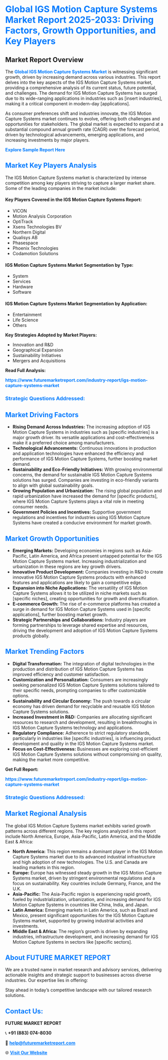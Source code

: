 <h1 style="color: #007BFF;">Global IGS Motion Capture Systems Market Report 2025-2033: Driving Factors, Growth Opportunities, and Key Players</h1>

<section id="overview">
<h2>Market Report Overview</h2>
<p>The <a href="https://www.futuremarketreport.com/industry-report/igs-motion-capture-systems-market" style="color: #007BFF; text-decoration: none;"><strong>Global IGS Motion Capture Systems Market</strong></a> is witnessing significant growth, driven by increasing demand across various industries. This report delves into the key aspects of the IGS Motion Capture Systems market, providing a comprehensive analysis of its current status, future potential, and challenges. The demand for IGS Motion Capture Systems has surged due to its wide-ranging applications in industries such as [insert industries], making it a critical component in modern-day [applications].</p>
<p>As consumer preferences shift and industries innovate, the IGS Motion Capture Systems market continues to evolve, offering both challenges and opportunities for stakeholders. The global market is expected to expand at a substantial compound annual growth rate (CAGR) over the forecast period, driven by technological advancements, emerging applications, and increasing investments by major players.</p>
</section>

<section id="overview">
<p><a href="https://www.futuremarketreport.com/request-sample/reportId=115281" style="color: #007BFF; text-decoration: none;"><strong>Explore Sample Report Here</strong></a></p>
</section>

<section id="key-players">
<h2 style="color: #007BFF;">Market Key Players Analysis</h2>
<p>The IGS Motion Capture Systems market is characterized by intense competition among key players striving to capture a larger market share. Some of the leading companies in the market include:</p>
<h4>Key Players Covered in the IGS Motion Capture Systems Report:</h4>
<ul><li>VICON</li><li>Motion Analysis Corporation</li><li>OptiTrack</li><li>Xsens Technologies BV</li><li>Northern Digital</li><li>Qualisys AB</li><li>Phasespace</li><li>Phoenix Technologies</li><li>Codamotion Solutions</li></ul>
<h4>IGS Motion Capture Systems Market Segmentation by Type:</h4>
<ul><li>System</li><li>Services</li><li>Hardware</li><li>Software</li></ul>

<h4>IGS Motion Capture Systems Market Segmentation by Application:</h4>
<ul><li>Entertainment</li><li>Life Science</li><li>Others</li></ul>
<p><strong>Key Strategies Adopted by Market Players:</strong></p>
<ul>
<li>Innovation and R&D</li>
<li>Geographical Expansion</li>
<li>Sustainability Initiatives</li>
<li>Mergers and Acquisitions</li>
</ul>
</section>

<section>
<p><strong>Read Full Analysis: </strong></p><a href="https://www.futuremarketreport.com/industry-report/igs-motion-capture-systems-market" style="color: #007BFF; text-decoration: none;"><strong>https://www.futuremarketreport.com/industry-report/igs-motion-capture-systems-market</strong></a>
<h3 style="color: #007BFF;">Strategic Questions Addressed:</h3>
</section>

<section id="driving-factors">
<h2 style="color: #007BFF;">Market Driving Factors</h2>
<ul>
<li><strong>Rising Demand Across Industries:</strong> The increasing adoption of IGS Motion Capture Systems in industries such as [specific industries] is a major growth driver. Its versatile applications and cost-effectiveness make it a preferred choice among manufacturers.</li>
<li><strong>Technological Advancements:</strong> Continuous innovations in production and application technologies have enhanced the efficiency and performance of IGS Motion Capture Systems, further boosting market demand.</li>
<li><strong>Sustainability and Eco-Friendly Initiatives:</strong> With growing environmental concerns, the demand for sustainable IGS Motion Capture Systems solutions has surged. Companies are investing in eco-friendly variants to align with global sustainability goals.</li>
<li><strong>Growing Population and Urbanization:</strong> The rising global population and rapid urbanization have increased the demand for [specific products], where IGS Motion Capture Systems plays a vital role in meeting consumer needs.</li>
<li><strong>Government Policies and Incentives:</strong> Supportive government regulations and incentives for industries using IGS Motion Capture Systems have created a conducive environment for market growth.</li>
</ul>
</section>

<section id="growth-opportunities">
<h2 style="color: #007BFF;">Market Growth Opportunities</h2>
<ul>
<li><strong>Emerging Markets:</strong> Developing economies in regions such as Asia-Pacific, Latin America, and Africa present untapped potential for the IGS Motion Capture Systems market. Increasing industrialization and urbanization in these regions are key growth drivers.</li>
<li><strong>Innovative Product Development:</strong> Companies investing in R&D to create innovative IGS Motion Capture Systems products with enhanced features and applications are likely to gain a competitive edge.</li>
<li><strong>Expansion into Niche Applications:</strong> The versatility of IGS Motion Capture Systems allows it to be utilized in niche markets such as [specific niches], creating opportunities for growth and diversification.</li>
<li><strong>E-commerce Growth:</strong> The rise of e-commerce platforms has created a surge in demand for IGS Motion Capture Systems used in [specific applications], further boosting market growth.</li>
<li><strong>Strategic Partnerships and Collaborations:</strong> Industry players are forming partnerships to leverage shared expertise and resources, driving the development and adoption of IGS Motion Capture Systems products globally.</li>
</ul>
</section>

<section id="trending-factors">
<h2 style="color: #007BFF;">Market Trending Factors</h2>
<ul>
<li><strong>Digital Transformation:</strong> The integration of digital technologies in the production and distribution of IGS Motion Capture Systems has improved efficiency and customer satisfaction.</li>
<li><strong>Customization and Personalization:</strong> Consumers are increasingly seeking personalized IGS Motion Capture Systems solutions tailored to their specific needs, prompting companies to offer customizable options.</li>
<li><strong>Sustainability and Circular Economy:</strong> The push towards a circular economy has driven demand for recyclable and reusable IGS Motion Capture Systems solutions.</li>
<li><strong>Increased Investment in R&D:</strong> Companies are allocating significant resources to research and development, resulting in breakthroughs in IGS Motion Capture Systems technology and applications.</li>
<li><strong>Regulatory Compliance:</strong> Adherence to strict regulatory standards, particularly in industries like [specific industries], is influencing product development and quality in the IGS Motion Capture Systems market.</li>
<li><strong>Focus on Cost-Effectiveness:</strong> Businesses are exploring cost-efficient IGS Motion Capture Systems solutions without compromising on quality, making the market more competitive.</li>
</ul>
</section>

<section>
<p><strong>Get Full Report: </strong></p><a href="https://www.futuremarketreport.com/industry-report/igs-motion-capture-systems-market" style="color: #007BFF; text-decoration: none;"><strong>https://www.futuremarketreport.com/industry-report/igs-motion-capture-systems-market</strong></a>
<h3 style="color: #007BFF;">Strategic Questions Addressed:</h3>
</section>


<section id="regional-analysis">
<h2 style="color: #007BFF;">Market Regional Analysis</h2>
<p>The global IGS Motion Capture Systems market exhibits varied growth patterns across different regions. The key regions analyzed in this report include North America, Europe, Asia-Pacific, Latin America, and the Middle East & Africa:</p>
<ul>
<li><strong>North America:</strong> This region remains a dominant player in the IGS Motion Capture Systems market due to its advanced industrial infrastructure and high adoption of new technologies. The U.S. and Canada are leading markets in this region.</li>
<li><strong>Europe:</strong> Europe has witnessed steady growth in the IGS Motion Capture Systems market, driven by stringent environmental regulations and a focus on sustainability. Key countries include Germany, France, and the U.K.</li>
<li><strong>Asia-Pacific:</strong> The Asia-Pacific region is experiencing rapid growth, fueled by industrialization, urbanization, and increasing demand for IGS Motion Capture Systems in countries like China, India, and Japan.</li>
<li><strong>Latin America:</strong> Emerging markets in Latin America, such as Brazil and Mexico, present significant opportunities for the IGS Motion Capture Systems market, supported by growing industrial activities and investments.</li>
<li><strong>Middle East & Africa:</strong> The region’s growth is driven by expanding industries, infrastructure development, and increasing demand for IGS Motion Capture Systems in sectors like [specific sectors].</li>
</ul>
</section>

<footer>
<h2 style="color: #007BFF;">About FUTURE MARKET REPORT</h2>
<p>We are a trusted name in market research and advisory services, delivering actionable insights and strategic support to businesses across diverse industries. Our expertise lies in offering:</p>

<p>Stay ahead in today’s competitive landscape with our tailored research solutions.</p>

<h2 style="color: #007BFF;">Contact Us:</h2>
<p><strong>FUTURE MARKET REPORT</strong></p>
<p>📞 <strong>+91 (883) 074-8030</strong></p>
<p>📧 <strong><a href="mailto:help@futuremarketreport.com" style="color: #007BFF;">help@futuremarketreport.com</a></strong></p>
<p>🌐 <strong><a href="https://www.futuremarketreport.com/" style="color: #007BFF;">Visit Our Website</a></strong></p>
</footer>